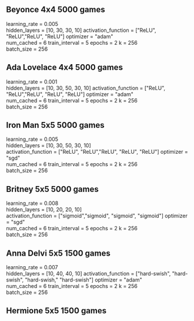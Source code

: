 ## Beyonce 4x4 5000 games
learning_rate = 0.005          
hidden_layers = [10, 30, 30, 10] 
activation_function = ["ReLU", "ReLU","ReLU", "ReLU"]
optimizer = "adam"  
num_cached = 6
train_interval = 5 
epochs = 2
k = 256   
batch_size = 256 

## Ada Lovelace 4x4 5000 games
learning_rate = 0.001          
hidden_layers = [10, 30, 50, 30, 10] 
activation_function = ["ReLU", "ReLU","ReLU", "ReLU", "ReLU"]
optimizer = "adam"  
num_cached = 6
train_interval = 5 
epochs = 2
k = 256   
batch_size = 256 

## Iron Man 5x5 5000 games
learning_rate = 0.005       
hidden_layers = [10, 30, 50, 30, 10]  
activation_function = ["ReLU", "ReLU","ReLU", "ReLU", "ReLU"]
optimizer = "sgd"  
num_cached = 6
train_interval = 5 
epochs = 2
k = 256     
batch_size = 256 

## Britney 5x5 5000 games
learning_rate = 0.008       
hidden_layers = [10, 20, 20, 10]  
activation_function = ["sigmoid","sigmoid", "sigmoid", "sigmoid"]
optimizer = "sgd"  
num_cached = 6
train_interval = 5 
epochs = 2
k = 256     
batch_size = 256 

## Anna Delvi 5x5 1500 games
learning_rate = 0.007          
hidden_layers = [10, 40, 40, 10] 
activation_function = ["hard-swish", "hard-swish", "hard-swish," "hard-swish"]
optimizer = "adam"  
num_cached = 6
train_interval = 5 
epochs = 2
k = 256     
batch_size = 256  

## Hermione 5x5 1500 games